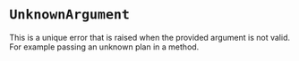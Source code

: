 # `UnknownArgument`

This is a unique error that is raised when the provided argument is not valid. For example passing an unknown plan in a method.